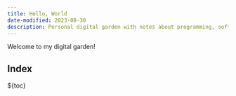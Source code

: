 ```yaml
---
title: Hello, World
date-modified: 2023-08-30
description: Personal digital garden with notes about programming, software and remote work.
---
```


Welcome to my digital garden!

## Index

${toc}
